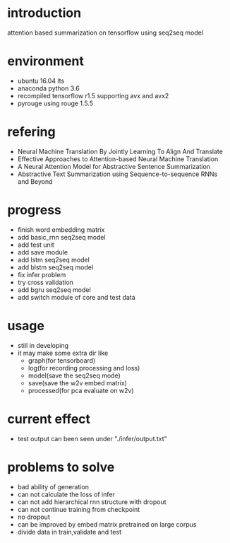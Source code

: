 # introduction
attention based summarization on tensorflow using seq2seq model

# environment
- ubuntu 16.04 lts
- anaconda python 3.6
- recompiled tensorflow r1.5 supporting avx and avx2
- pyrouge using rouge 1.5.5

# refering
- Neural Machine Translation By Jointly Learning To Align And Translate
- Effective Approaches to Attention-based Neural Machine Translation
- A Neural Attention Model for Abstractive Sentence Summarization	
- Abstractive Text Summarization using Sequence-to-sequence RNNs and Beyond	

# progress
- finish word embedding matrix
- add basic_rnn seq2seq model
- add test unit
- add save module
- add lstm seq2seq model
- add blstm seq2seq model
- fix infer problem
- try cross validation
- add bgru seq2seq model
- add switch module of core and test data

# usage
- still in developing
- it may make some extra dir like
    - graph(for tensorboard)
    - log(for recording processing and loss)
    - model(save the seq2seq mode)
    - save(save the w2v embed matrix)
    - processed(for pca evaluate on w2v)

# current effect
- test output can been seen under "./infer/output.txt"

# problems to solve
- bad ability of generation
- can not calculate the loss of infer
- can not add hierarchical rnn structure with dropout
- can not continue training from checkpoint
- no dropout
- can be improved by embed matrix pretrained on large corpus
- divide data in train,validate and test